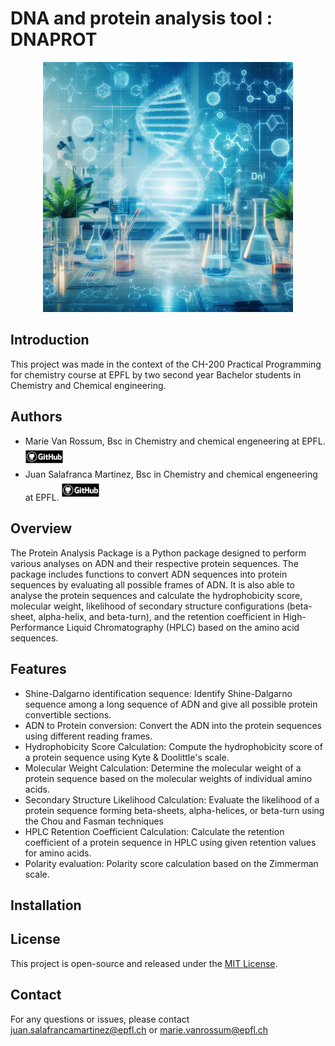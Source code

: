 # DNA and protein analysis tool : DNAPROT

<div style="text-align: center;">
  <img src="./assets/project_logo.jpg" alt="Alt text" width="400" height="400">
</div>

## Introduction
This project was made in the context of the CH-200 Practical Programming for chemistry course at EPFL by two second year Bachelor students in Chemistry and Chemical engineering. 

## Authors
- Marie Van Rossum, Bsc in Chemistry and chemical engeneering at EPFL. [<img src="./assets/GitHubSymb.png" alt="Profile Picture" width="60">](https://github.com/Marie-vanrossum)
- Juan Salafranca Martinez, Bsc in Chemistry and chemical engeneering at EPFL. [<img src="./assets/GitHubSymb.png" alt="Profile Picture" width="60">](https://github.com/Juan-Salafranca)

## Overview
The Protein Analysis Package is a Python package designed to perform various analyses on ADN and their respective protein sequences. The package includes functions to convert ADN sequences into protein sequences by evaluating all possible frames of ADN. It is also able to analyse the protein sequences and calculate the hydrophobicity score, molecular weight, likelihood of secondary structure configurations (beta-sheet, alpha-helix, and beta-turn), and the retention coefficient in High-Performance Liquid Chromatography (HPLC) based on the amino acid sequences.

## Features

- Shine-Dalgarno identification sequence: Identify Shine-Dalgarno sequence among a long sequence of ADN and give all possible protein convertible sections.
- ADN to Protein conversion: Convert the ADN into the protein sequences using different reading frames.
- Hydrophobicity Score Calculation: Compute the hydrophobicity score of a protein sequence using Kyte & Doolittle's scale.
- Molecular Weight Calculation: Determine the molecular weight of a protein sequence based on the molecular weights of individual amino acids.
- Secondary Structure Likelihood Calculation: Evaluate the likelihood of a protein sequence forming beta-sheets, alpha-helices, or beta-turn using the Chou and Fasman techniques
- HPLC Retention Coefficient Calculation: Calculate the retention coefficient of a protein sequence in HPLC using given retention values for amino acids.
- Polarity evaluation: Polarity score calculation based on the Zimmerman scale.
 
## Installation

## License
This project is open-source and released under the [MIT License](./LICENSE.txt).

## Contact
For any questions or issues, please contact juan.salafrancamartinez@epfl.ch or marie.vanrossum@epfl.ch
